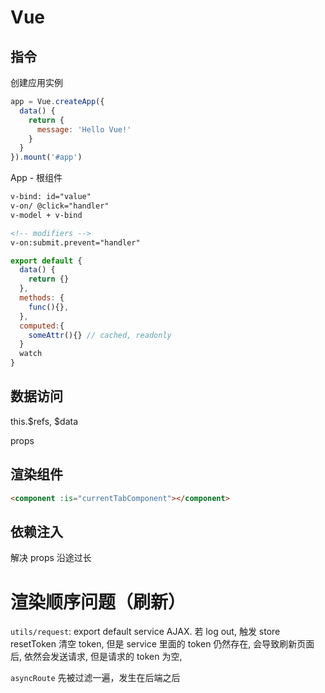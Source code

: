 Vue
===

## 指令
创建应用实例
```js
app = Vue.createApp({
  data() {
    return {
      message: 'Hello Vue!'
    }
  }
}).mount('#app')
```
App - 根组件

```html
v-bind: id="value"
v-on/ @click="handler"
v-model + v-bind

<!-- modifiers -->
v-on:submit.prevent="handler"
```

```js
export default {
  data() {
    return {}
  },
  methods: {
    func(){},
  },
  computed:{
    someAttr(){} // cached, readonly
  }
  watch
}
```

## 数据访问
this.$refs, $data

props

## 渲染组件
```html
<component :is="currentTabComponent"></component>
```

## 依赖注入
解决 props 沿途过长

# 渲染顺序问题（刷新）
`utils/request`: export default service AJAX. 若 log out, 触发 store resetToken 清空 token, 但是 service 里面的 token 仍然存在, 会导致刷新页面后, 依然会发送请求, 但是请求的 token 为空, 

`asyncRoute` 先被过滤一遍，发生在后端之后